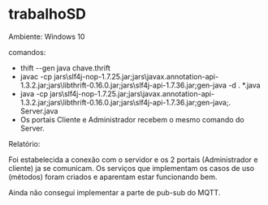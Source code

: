 # trabalhoSD

Ambiente: Windows 10

comandos: 
- thift --gen java chave.thrift
- javac -cp jars\slf4j-nop-1.7.25.jar;jars\javax.annotation-api-1.3.2.jar;jars\libthrift-0.16.0.jar;jars\slf4j-api-1.7.36.jar;gen-java -d . *.java
- java -cp jars\slf4j-nop-1.7.25.jar;jars\javax.annotation-api-1.3.2.jar;jars\libthrift-0.16.0.jar;jars\slf4j-api-1.7.36.jar;gen-java;. Server.java
- Os portais Cliente e Administrador recebem o mesmo comando do Server.

Relatório:

Foi estabelecida a conexão com o servidor e os 2 portais (Administrador e cliente) ja se comunicam.
Os serviços que implementam os casos de uso (métodos) foram criados e aparentam estar funcionando bem.

Ainda não consegui implementar a parte de pub-sub do MQTT.
